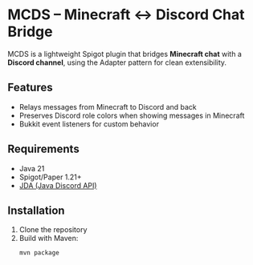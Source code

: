 # MCDS – Minecraft ↔ Discord Chat Bridge

MCDS is a lightweight Spigot plugin that bridges **Minecraft chat** with a **Discord channel**, using the Adapter pattern for clean extensibility.

## Features
- Relays messages from Minecraft to Discord and back
- Preserves Discord role colors when showing messages in Minecraft
- Bukkit event listeners for custom behavior

## Requirements
- Java 21
- Spigot/Paper 1.21+
- [JDA (Java Discord API)](https://github.com/discord-jda/JDA)

## Installation
1. Clone the repository
2. Build with Maven:
   ```bash
   mvn package
